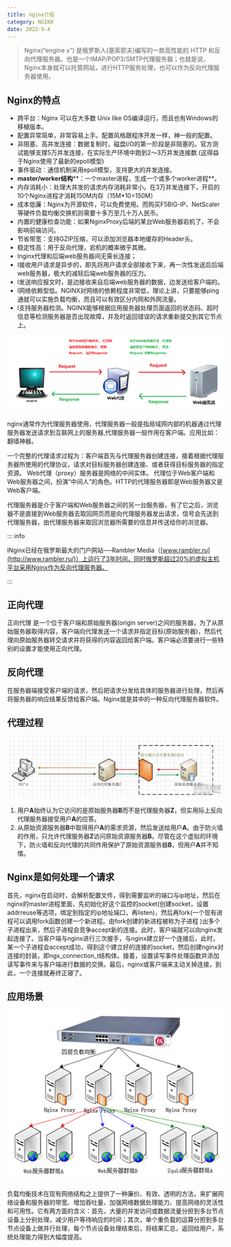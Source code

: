 ```yaml
---
title: nginx介绍
category: NGINX
date: 2022-9-4
---
```


> Nginx(“engine x”) 是俄罗斯人(塞索耶夫)编写的一款高性能的 HTTP 和反向代理服务器。也是一个IMAP/POP3/SMTP代理服务器；也就是说，Nginx本身就可以托管网站，进行HTTP服务处理，也可以作为反向代理服务器使用。

## Nginx的特点

- 跨平台：Nginx 可以在大多数 Unix like OS编译运行，而且也有Windows的移植版本。
- 配置异常简单，非常容易上手。配置风格跟程序开发一样，神一般的配置。
- 非阻塞、高并发连接：数据复制时，磁盘I/O的第一阶段是非阻塞的。官方测试能够支撑5万并发连接，在实际生产环境中跑到2～3万并发连接数.(这得益于Nginx使用了最新的epoll模型)
- 事件驱动：通信机制采用epoll模型，支持更大的并发连接。
- **master/worker结构****：一个master进程，生成一个或多个worker进程**。
- 内存消耗小：处理大并发的请求内存消耗非常小。在3万并发连接下，开启的10个Nginx进程才消耗150M内存（15M\*10=150M）
- 成本低廉：Nginx为开源软件，可以免费使用。而购买F5BIG-IP、NetScaler等硬件负载均衡交换机则需要十多万至几十万人民币。
- 内置的健康检查功能：如果NginxProxy后端的某台Web服务器宕机了，不会影响前端访问。
- 节省带宽：支持GZIP压缩，可以添加浏览器本地缓存的Header头。
- 稳定性高：用于反向代理，宕机的概率微乎其微。
- lnginx代理和后端web服务器间无需长连接；
- l接收用户请求是异步的，即先将用户请求全部接收下来，再一次性发送后后端web服务器，极大的减轻后端web服务器的压力。
- l发送响应报文时，是边接收来自后端web服务器的数据，边发送给客户端的。
- l网络依赖型低。NGINX对网络的依赖程度非常低，理论上讲，只要能够ping通就可以实施负载均衡，而且可以有效区分内网和外网流量。
- l支持服务器检测。NGINX能够根据应用服务器处理页面返回的状态码、超时信息等检测服务器是否出现故障，并及时返回错误的请求重新提交到其它节点上。

![1662303595516](assets/1662303595516.png)

nginx通常作为代理服务器使用，代理服务器一般是指局域网内部的机器通过代理服务器发送请求到互联网上的服务器,代理服务器一般作用在客户端。应用比如：翻墙神器。

一个完整的代理请求过程为：客户端首先与代理服务器创建连接，接着根据代理服务器所使用的代理协议，请求对目标服务器创建连接、或者获得目标服务器的指定资源。 Web代理（proxy）服务器是网络的中间实体。 代理位于Web客户端和Web服务器之间，扮演“中间人”的角色。HTTP的代理服务器即是Web服务器又是Web客户端。

代理服务器是介于客户端和Web服务器之间的另一台服务器，有了它之后，浏览器不是直接到Web服务器去取回网页而是向代理服务器发出请求，信号会先送到代理服务器，由代理服务器来取回浏览器所需要的信息并传送给你的浏览器。 

::: info

lNginx已经在俄罗斯最大的门户网站──Rambler Media（[www.rambler.ru](http://www.rambler.ru/)）上运行了3年时间，同时俄罗斯超过20%的虚拟主机平台采用Nginx作为反向代理服务器。

:::

## 正向代理

 正向代理 是一个位于客户端和原始服务器(origin server)之间的服务器，为了从原始服务器取得内容，客户端向代理发送一个请求并指定目标(原始服务器)，然后代理向原始服务器转交请求并将获得的内容返回给客户端。客户端必须要进行一些特别的设置才能使用正向代理。

## 反向代理

在服务器端接受客户端的请求，然后把请求分发给具体的服务器进行处理，然后再将服务器的响应结果反馈给客户端。Nginx就是其中的一种反向代理服务器软件。

## 代理过程

![1662304136979](assets/1662304136979.png)

1. 用户**A**始终认为它访问的是原始服务器**B**而不是代理服务器**Z**，但实用际上反向代理服务器接受用户**A**的应答。
2. 从原始资源服务器**B**中取得用户**A**的需求资源，然后发送给用户**A**。由于防火墙的作用，只允许代理服务器**Z**访问原始资源服务器**B**。尽管在这个虚拟的环境下，防火墙和反向代理的共同作用保护了原始资源服务器**B**，但用户**A**并不知情。

## Nginx是如何处理一个请求

首先，nginx在启动时，会解析配置文件，得到需要监听的端口与ip地址，然后在nginx的master进程里面，先初始化好这个监控的socket(创建socket，设置addrreuse等选项，绑定到指定的ip地址端口，再listen)，然后再fork(一个现有进程可以调用fork函数创建一个新进程。由fork创建的新进程被称为子进程 )出多个子进程出来，然后子进程会竞争accept新的连接。此时，客户端就可以向nginx发起连接了。当客户端与nginx进行三次握手，与nginx建立好一个连接后，此时，某一个子进程会accept成功，得到这个建立好的连接的socket，然后创建nginx对连接的封装，即ngx_connection_t结构体。接着，设置读写事件处理函数并添加读写事件来与客户端进行数据的交换。最后，nginx或客户端来主动关掉连接，到此，一个连接就寿终正寝了。 

## 应用场景

![1662304983285](assets/1662304983285.png)

负载均衡技术在现有网络结构之上提供了一种廉价、有效、透明的方法，来扩展网络设备和服务器的带宽、增加吞吐量、加强网络数据处理能力、提高网络的灵活性和可用性。它有两方面的含义：首先，大量的并发访问或数据流量分担到多台节点设备上分别处理，减少用户等待响应的时间；其次，单个重负载的运算分担到多台节点设备上做并行处理，每个节点设备处理结束后，将结果汇总，返回给用户，系统处理能力得到大幅度提高。

